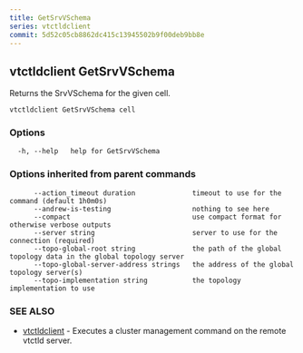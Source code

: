 ```yaml
---
title: GetSrvVSchema
series: vtctldclient
commit: 5d52c05cb8862dc415c13945502b9f00deb9bb8e
---
```

## vtctldclient GetSrvVSchema

Returns the SrvVSchema for the given cell.

```
vtctldclient GetSrvVSchema cell
```

### Options

```
  -h, --help   help for GetSrvVSchema
```

### Options inherited from parent commands

```
      --action_timeout duration              timeout to use for the command (default 1h0m0s)
      --andrew-is-testing                    nothing to see here
      --compact                              use compact format for otherwise verbose outputs
      --server string                        server to use for the connection (required)
      --topo-global-root string              the path of the global topology data in the global topology server
      --topo-global-server-address strings   the address of the global topology server(s)
      --topo-implementation string           the topology implementation to use
```

### SEE ALSO

* [vtctldclient](../)	 - Executes a cluster management command on the remote vtctld server.

